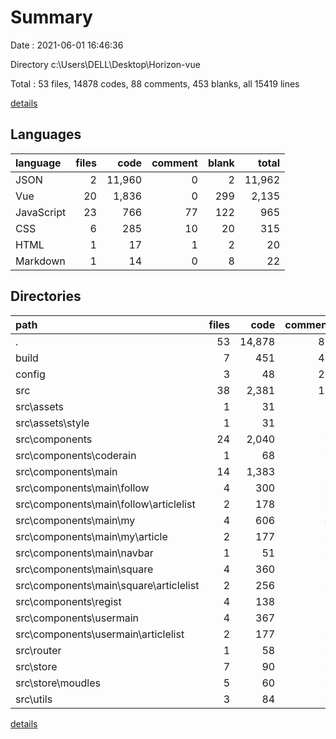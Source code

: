 # Summary

Date : 2021-06-01 16:46:36

Directory c:\Users\DELL\Desktop\Horizon-vue

Total : 53 files,  14878 codes, 88 comments, 453 blanks, all 15419 lines

[details](details.md)

## Languages
| language | files | code | comment | blank | total |
| :--- | ---: | ---: | ---: | ---: | ---: |
| JSON | 2 | 11,960 | 0 | 2 | 11,962 |
| Vue | 20 | 1,836 | 0 | 299 | 2,135 |
| JavaScript | 23 | 766 | 77 | 122 | 965 |
| CSS | 6 | 285 | 10 | 20 | 315 |
| HTML | 1 | 17 | 1 | 2 | 20 |
| Markdown | 1 | 14 | 0 | 8 | 22 |

## Directories
| path | files | code | comment | blank | total |
| :--- | ---: | ---: | ---: | ---: | ---: |
| . | 53 | 14,878 | 88 | 453 | 15,419 |
| build | 7 | 451 | 40 | 56 | 547 |
| config | 3 | 48 | 26 | 19 | 93 |
| src | 38 | 2,381 | 19 | 364 | 2,764 |
| src\assets | 1 | 31 | 1 | 1 | 33 |
| src\assets\style | 1 | 31 | 1 | 1 | 33 |
| src\components | 24 | 2,040 | 9 | 309 | 2,358 |
| src\components\coderain | 1 | 68 | 0 | 15 | 83 |
| src\components\main | 14 | 1,383 | 5 | 202 | 1,590 |
| src\components\main\follow | 4 | 300 | 0 | 52 | 352 |
| src\components\main\follow\articlelist | 2 | 178 | 0 | 32 | 210 |
| src\components\main\my | 4 | 606 | 4 | 71 | 681 |
| src\components\main\my\article | 2 | 177 | 0 | 31 | 208 |
| src\components\main\navbar | 1 | 51 | 0 | 9 | 60 |
| src\components\main\square | 4 | 360 | 1 | 52 | 413 |
| src\components\main\square\articlelist | 2 | 256 | 0 | 41 | 297 |
| src\components\regist | 4 | 138 | 1 | 25 | 164 |
| src\components\usermain | 4 | 367 | 3 | 57 | 427 |
| src\components\usermain\articlelist | 2 | 177 | 0 | 32 | 209 |
| src\router | 1 | 58 | 0 | 6 | 64 |
| src\store | 7 | 90 | 0 | 25 | 115 |
| src\store\moudles | 5 | 60 | 0 | 20 | 80 |
| src\utils | 3 | 84 | 6 | 9 | 99 |

[details](details.md)